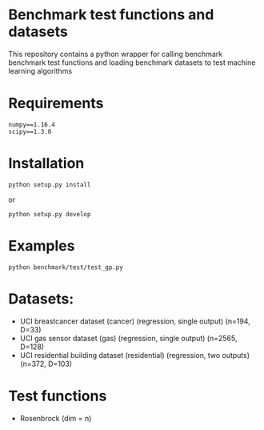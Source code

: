 
# Benchmark test functions and datasets

This repository contains a python wrapper for calling benchmark benchmark test functions and loading benchmark datasets to test machine learning algorithms

# Requirements
```
numpy==1.16.4
scipy==1.3.0
```

# Installation
```
python setup.py install
```
or
```
python setup.py develop
```

# Examples
```
python benchmark/test/test_gp.py 
```

# Datasets:
* UCI breastcancer dataset (cancer)  (regression, single output) (n=194, D=33)
* UCI gas sensor dataset (gas)  (regression, single output) (n=2565, D=128)
* UCI residential building dataset (residential)  (regression, two outputs) (n=372, D=103)

# Test functions
* Rosenbrock (dim = n)

